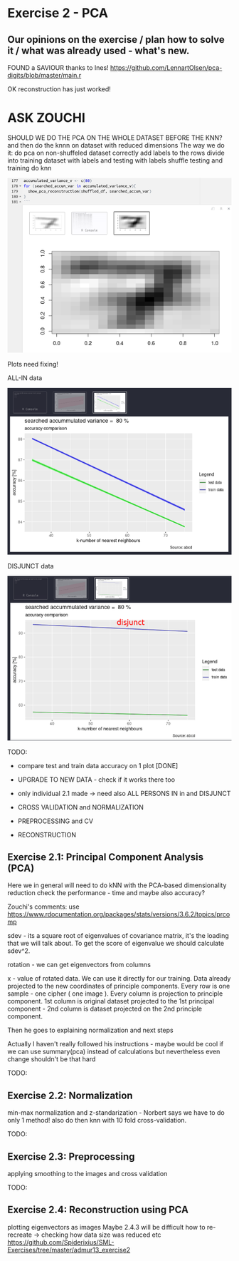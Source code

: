 # Exercise 2 - PCA


## Our opinions on the exercise / plan how to solve it / what was already used - what's new.

FOUND a SAVIOUR thanks to Ines!
https://github.com/LennartOlsen/pca-digits/blob/master/main.r

OK reconstruction has just worked!


# ASK ZOUCHI
SHOULD WE DO THE PCA ON THE WHOLE DATASET BEFORE THE KNN?
and then do the knnn on dataset with reduced dimensions
The way we do it:
	do pca on non-shuffeled dataset
	correctly add labels to the rows
	divide into training dataset with labels and testing with labels
	shuffle testing and training
	do knn

![reconstruction_proof](figures/reconstruction_proof.png)

Plots need fixing!

ALL-IN data

![plots_for_fixing](figures/knn_plotting_allin.png)

DISJUNCT data

![plots_for_fixing](figures/knn_plotting_disjunct.png)


TODO: 

- compare test and train data accuracy on 1 plot [DONE]


- UPGRADE TO NEW DATA - check if it works there too


- only individual 2.1 made -> need also ALL PERSONS IN in and DISJUNCT


- CROSS VALIDATION and NORMALIZATION


- PREPROCESSING and CV


- RECONSTRUCTION


## Exercise 2.1: Principal Component Analysis (PCA)
Here we in general will need to do kNN with the PCA-based dimensionality reduction
	check the performance - time and maybe also accuracy?
	
Zouchi's comments:
use https://www.rdocumentation.org/packages/stats/versions/3.6.2/topics/prcomp
	
sdev - its a square root of eigenvalues of covariance matrix, it's the loading that we will talk about. To get the score of eigenvalue we should calculate sdev^2.
	
rotation - we can get eigenvectors from columns
	
x - value of rotated data. We can use it directly for our training. Data already projected to the new coordinates of principle components. Every row is one sample - one cipher ( one image ). Every column is projection to principle component. 1st column is original dataset projected to the 1st principal component - 2nd column is dataset projected on the 2nd principle component.
	
Then he goes to explaining normalization and next steps

Actually I haven't really followed his instructions - maybe would be cool if we can use summary(pca) instead of calculations but nevertheless even change shouldn't be that hard


TODO:
## Exercise 2.2: Normalization
min-max normalization and z-standarization - Norbert says we have to do only 1 method!
also do then knn with 10 fold cross-validation.

TODO:
## Exercise 2.3: Preprocessing
applying smoothing to the images and cross validation

TODO:
## Exercise 2.4: Reconstruction using PCA
plotting eigenvectors as images
Maybe 2.4.3 will be difficult
how to re-recreate -> checking how data size was reduced etc
https://github.com/Spiderixius/SML-Exercises/tree/master/admur13_exercise2


